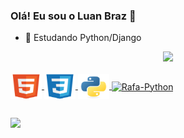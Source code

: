 ### Olá! Eu sou o Luan Braz 👋

- 🐍 Estudando Python/Django

<div align="center">
  <a href="https://github.com/luanbrazz">
  <img height="180em" src="https://github-readme-stats.vercel.app/api?username=luanbrazz&show_icons=true&theme=dark&include_all_commits=true&count_private=true"/>
  </div>
  
  </div>
<div style="display: inline_block"><br>
  <img align="center" alt="Rafa-HTML" height="40" width="50" src="https://raw.githubusercontent.com/devicons/devicon/master/icons/html5/html5-original.svg">
  <img align="center" alt="Rafa-CSS" height="40" width="50" src="https://raw.githubusercontent.com/devicons/devicon/master/icons/css3/css3-original.svg">
  <img align="center" alt="Rafa-Python" height="40" width="50" src="https://raw.githubusercontent.com/devicons/devicon/master/icons/python/python-original.svg">
  <img align="center" alt="Rafa-Python" height="40" width="50" src = "https://cdn.jsdelivr.net/gh/devicons/devicon/icons/adonisjs/adonisjs-original.svg">
 </div>
  
##  
<div>  
  <a href="https://www.linkedin.com/in/luanbraz/" target="_blank"><img src="https://img.shields.io/badge/-LinkedIn-%230077B5?style=for-the-badge&logo=linkedin&logoColor=white" target="_blank"></a>   
  
  
</div>   
